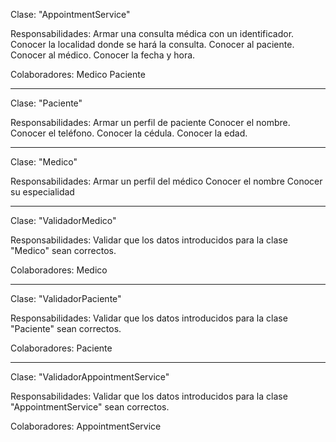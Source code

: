 Clase: 
"AppointmentService"

Responsabilidades:
Armar una consulta médica con un identificador.
Conocer la localidad donde se hará la consulta.
Conocer al paciente.
Conocer al médico.
Conocer la fecha y hora.

Colaboradores:
Medico
Paciente

--------------------------

Clase:
"Paciente"

Responsabilidades:
Armar un perfil de paciente
Conocer el nombre.
Conocer el teléfono.
Conocer la cédula.
Conocer la edad.

--------------------------

Clase:
"Medico"

Responsabilidades:
Armar un perfil del médico
Conocer el nombre
Conocer su especialidad

--------------------------

Clase:
"ValidadorMedico"

Responsabilidades:
Validar que los datos introducidos para la clase "Medico" sean correctos.

Colaboradores:
Medico

--------------------------

Clase:
"ValidadorPaciente"

Responsabilidades:
Validar que los datos introducidos para la clase "Paciente" sean correctos.

Colaboradores:
Paciente

--------------------------

Clase:
"ValidadorAppointmentService"

Responsabilidades:
Validar que los datos introducidos para la clase "AppointmentService" sean correctos.

Colaboradores:
AppointmentService


